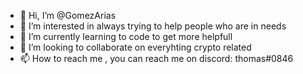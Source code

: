 - 👋 Hi, I’m @GomezArias
- 👀 I’m interested in always trying to help people who are in needs
- 🌱 I’m currently learning to code to get more helpfull
- 💞️ I’m looking to collaborate on everyhting crypto related
- 📫 How to reach me , you can reach me on discord: thomas#0846

<!---
GomezArias/GomezArias is a ✨ special ✨ repository because its `README.md` (this file) appears on your GitHub profile.
You can click the Preview link to take a look at your changes.
--->

